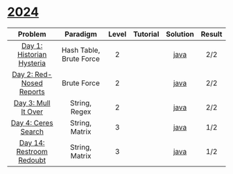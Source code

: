 # [2024](https://adventofcode.com/2024/)

|                             Problem                              |        Paradigm         | Level | Tutorial |             Solution             | Result |
| :--------------------------------------------------------------: | :---------------------: | :---: | :------: | :------------------------------: | :----: |
| [Day 1: Historian Hysteria](https://adventofcode.com/2024/day/1) | Hash Table, Brute Force |   2   |          | [java](./HistorianHysteria.java) |  2/2   |
| [Day 2: Red-Nosed Reports](https://adventofcode.com/2024/day/2)  |       Brute Force       |   2   |          |  [java](./RedNosedReports.java)  |  2/2   |
|    [Day 3: Mull It Over](https://adventofcode.com/2024/day/3)    |      String, Regex      |   2   |          |    [java](./MullItOver.java)     |  2/2   |
|    [Day 4: Ceres Search](https://adventofcode.com/2024/day/4)    |     String, Matrix      |   3   |          |    [java](./CeresSearch.java)    |  1/2   |
| [Day 14: Restroom Redoubt](https://adventofcode.com/2024/day/14) |     String, Matrix      |   3   |          |  [java](./RestroomRedoubt.java)  |  1/2   |
